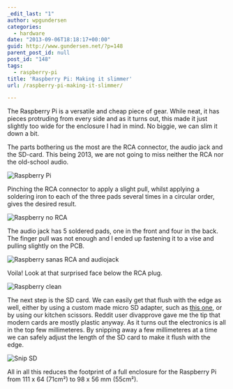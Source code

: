 ```yaml
---
_edit_last: "1"
author: wpgundersen
categories:
  - hardware
date: "2013-09-06T18:18:17+00:00"
guid: http://www.gundersen.net/?p=148
parent_post_id: null
post_id: "148"
tags:
  - raspberry-pi
title: 'Raspberry Pi: Making it slimmer'
url: /raspberry-pi-making-it-slimmer/

---
```

The Raspberry Pi is a versatile and cheap piece of gear. While neat, it has pieces protruding from every side and as it turns out, this made it just slightly too wide for the enclosure I had in mind. No biggie, we can slim it down a bit.

The parts bothering us the most are the RCA connector, the audio jack and the SD-card. This being 2013, we are not going to miss neither the RCA nor the old-school audio.

![Raspberry Pi](//gundersen.net/wp-content/uploads/2013/09/rasp1.jpg)

Pinching the RCA connector to apply a slight pull, whilst applying a soldering iron to each of the three pads several times in a circular order, gives the desired result.

![Raspberry no RCA](//gundersen.net/wp-content/uploads/2013/09/rasp2.jpg)

The audio jack has 5 soldered pads, one in the front and four in the back. The finger pull was not enough and I ended up fastening it to a vise and pulling slightly on the PCB.

![Raspberry sanas RCA and audiojack](//gundersen.net/wp-content/uploads/2013/09/rasp3.jpg)

Voila! Look at that surprised face below the RCA plug.

![Raspberry clean](//gundersen.net/wp-content/uploads/2013/09/Rasp41.jpg)

The next step is the SD card. We can easily get that flush with the edge as well, either by using a custom made micro SD adapter, such as [this one](https://www.modmypi.com/sd-cards-and-adaptors/raspberry-pi-micro-sd-card-adaptor), or by using our kitchen scissors. Reddit user divapprove gave me the tip that modern cards are mostly plastic anyway. As it turns out the electronics is all in the top few millimeteres. By snipping away a few millimeteres at a time we can safely adjust the length of the SD card to make it flush with the edge.

![Snip SD](//gundersen.net/wp-content/uploads/2013/09/rasp5.jpg)

All in all this reduces the footprint of a full enclosure for the Raspberry Pi from 111 x 64 (71cm²) to 98 x 56 mm (55cm²).
